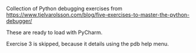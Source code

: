 Collection of Python debugging exercises from https://www.tjelvarolsson.com/blog/five-exercises-to-master-the-python-debugger/

These are ready to load with PyCharm.

Exercise 3 is skipped, because it details using the pdb help menu.